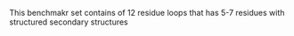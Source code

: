 This benchmakr set contains of 12 residue loops that has 5-7 residues with structured secondary structures
